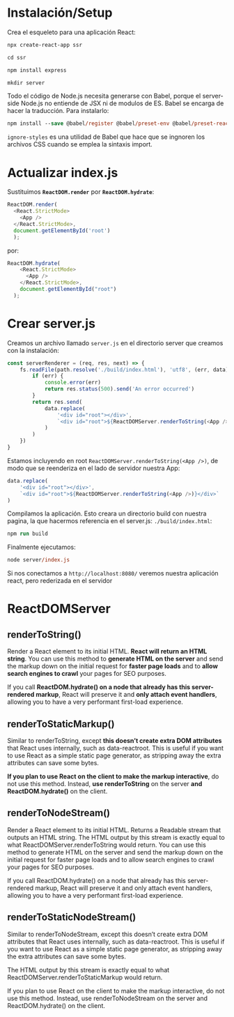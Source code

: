 # Instalación/Setup

Crea el esqueleto para una aplicación React:

```ps
npx create-react-app ssr

cd ssr

npm install express

mkdir server
```

Todo el código de Node.js necesita generarse con Babel, porque el server-side Node.js no entiende de JSX ni de modulos de ES. Babel se encarga de hacer la traducción. Para instalarlo:

```ps
npm install --save @babel/register @babel/preset-env @babel/preset-react ignore-styles
```

`ignore-styles` es una utilidad de Babel que hace que se ingnoren los archivos CSS cuando se emplea la sintaxis import.

# Actualizar index.js

Sustituimos __`ReactDOM.render`__ por __`ReactDOM.hydrate`__:

```js
ReactDOM.render( 
  <React.StrictMode>
    <App />
  </React.StrictMode>,
  document.getElementById('root')
  );
```

por:

```js
ReactDOM.hydrate(
    <React.StrictMode>
      <App />
    </React.StrictMode>,
    document.getElementById("root")
  );
```

# Crear server.js

Creamos un archivo llamado `server.js` en el directorio server que creamos con la instalación:

```js
const serverRenderer = (req, res, next) => {
    fs.readFile(path.resolve('./build/index.html'), 'utf8', (err, data) => {
        if (err) {
            console.error(err)
            return res.status(500).send('An error occurred')
        }
        return res.send(
            data.replace(
                '<div id="root"></div>',
                `<div id="root">${ReactDOMServer.renderToString(<App />)}</div>`
            )
        )
    })
}
```

Estamos incluyendo en root `ReactDOMServer.renderToString(<App />)`, de modo que se reenderiza en el lado de servidor nuestra App:

```js
data.replace(
    '<div id="root"></div>',
    `<div id="root">${ReactDOMServer.renderToString(<App />)}</div>`
)
```

Compilamos la aplicación. Esto creara un directorio build con nuestra pagina, la que hacermos referencia en el server.js: `./build/index.html`:

```ps
npm run build
```

Finalmente ejecutamos:

```ps
node server/index.js
```

Si nos conectamos a `http://localhost:8080/` veremos nuestra aplicación react, pero rederizada en el servidor

# ReactDOMServer

## renderToString()

Render a React element to its initial HTML. __React will return an HTML string__. You can use this method to __generate HTML on the server__ and send the markup down on the initial request for __faster page loads__ and to __allow search engines to crawl__ your pages for SEO purposes.

If you call __ReactDOM.hydrate() on a node that already has this server-rendered markup__, React will preserve it and __only attach event handlers__, allowing you to have a very performant first-load experience.

## renderToStaticMarkup()

Similar to renderToString, except __this doesn’t create extra DOM attributes__ that React uses internally, such as data-reactroot. This is useful if you want to use React as a simple static page generator, as stripping away the extra attributes can save some bytes.

__If you plan to use React on the client to make the markup interactive__, do not use this method. Instead, __use renderToString__ on the server __and ReactDOM.hydrate()__ on the client.

## renderToNodeStream()

Render a React element to its initial HTML. Returns a Readable stream that outputs an HTML string. The HTML output by this stream is exactly equal to what ReactDOMServer.renderToString would return. You can use this method to generate HTML on the server and send the markup down on the initial request for faster page loads and to allow search engines to crawl your pages for SEO purposes.

If you call ReactDOM.hydrate() on a node that already has this server-rendered markup, React will preserve it and only attach event handlers, allowing you to have a very performant first-load experience.

## renderToStaticNodeStream()

Similar to renderToNodeStream, except this doesn’t create extra DOM attributes that React uses internally, such as data-reactroot. This is useful if you want to use React as a simple static page generator, as stripping away the extra attributes can save some bytes.

The HTML output by this stream is exactly equal to what ReactDOMServer.renderToStaticMarkup would return.

If you plan to use React on the client to make the markup interactive, do not use this method. Instead, use renderToNodeStream on the server and ReactDOM.hydrate() on the client.